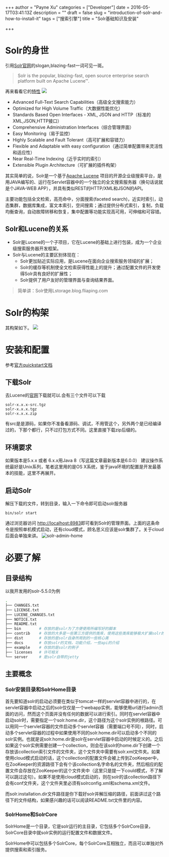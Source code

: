 +++
author = "Payne Xu"
categories = ["Developer"]
date = 2016-05-17T03:41:13Z
description = ""
draft = false
slug = "introduction-of-solr-and-how-to-install-it"
tags = ["搜索引擎"]
title = "Solr基础知识及安装"

+++



# Solr的身世
引用[Solr官网](https://lucene.apache.org/solr/)的slogan,blazing-fast一词可见一斑。
> Solr is the popular, blazing-fast, open source enterprise search platform built on Apache Lucene™.

再来看看它的[特性](https://lucene.apache.org/solr/features.html)
![](https://fliaping-blog.oss-rg-china-mainland.aliyuncs.com/storage/blog/14634817034224.jpg)

<!--more-->

* Advanced Full-Text Search Capabilities（高级全文搜索能力）
* Optimized for High Volume Traffic（大数据性能优化）
* Standards Based Open Interfaces - XML, JSON and HTTP（标准的XML,JSON,HTTP接口）
* Comprehensive Administration Interfaces（综合管理界面）
* Easy Monitoring（易于监控）
* Highly Scalable and Fault Tolerant（高可扩展和容错力）
* Flexible and Adaptable with easy configuration（通过简单配置带来灵活性和适应性）
* Near Real-Time Indexing（近乎实时的索引）
* Extensible Plugin Architecture（可扩展的插件构架）


其实简单的说，Solr是一个基于[Apache Lucene](https://lucene.apache.org) 项目的开源企业级搜索平台，是用JAVA编写的、运行在Servlet容器中的一个独立的全文搜索服务器（换句话说就是个JAVA-WEB APP），并具有类似REST的HTTP/XML和JSON的API。 

主要功能包括全文检索，高亮命中，分面搜索(faceted search)，近实时索引，动态集群，数据库集成，富文本索引，空间搜索；通过提供分布式索引，复制，负载均衡查询，自动故障转移和恢复，集中配置等功能实现高可用，可伸缩和可容错。



## Solr和Lucene的关系

* Solr是Lucene的一个子项目，它在Lucene的基础上进行包装，成为一个企业级搜索服务器开发框架。
* Solr与Lucene的主要区别体现在：
  * Solr更加贴近实际应用，是Lucene在面向企业搜索服务领域的扩展；
  * Solr的缓存等机制使全文检索获得性能上的提升；通过配置文件的开发使得Solr具有良好的扩展性；
  * Solr提供了用户友好的管理界面与查询结果界面。

>简单讲：Solr使用Lstorage.blog.fliaping.com

# Solr的构架
其构架如下。
![](https://o364p1r5a.qnssl.com/blog/14634625950922.jpg)


# 安装和配置
参考[官方quickstart文档](https://lucene.apache.org/solr/quickstart.html)
## 下载Solr
去Lucene的[官网](https://lucene.apache.org)下载就可以.会有三个文件可以下载

```
solr-x.x.x-src.tgz  
solr-x.x.x.tgz
solr-x.x.x.zip
```
有src是是源码，如果你不准备看源码、调试，不用管这个，另外两个是已经编译过的，下那个都行，只不过打包方式不同。这里直接下载zip后缀的。
## 环境要求
如果版本是5.x.x 或者 6.x.x用Java 8（写这篇文章最新版本是6.0.0）
建议操作系统最好是Unix系列，笔者这里用的是OS X系统，鉴于java环境的配置是开发最基本的技能，这里不再展开。
## 启动Solr
解压下载的文件，转到目录，输入一下命令即可启动solr服务器

```bashstorage.blog.fliaping.com
bin/solr start
```
通过浏览器访问 [http://localhost:8983](http://localhost:8983)即可看到Solr的管理界面。上面的这条命令是按照单机模式启动，还有cloud模式，顾名思义应该是solr集群了。关于cloud后面会单独来讲。
![solr-admin-home](https://o364p1r5a.qnssl.com/blog/solr-admin-home.png)


# 必要了解
## 目录结构
以我开发用的solr-5.5.0为例
``` bash
.
├── CHANGES.txt
├── LICENSE.txt
├── LUCENE_CHANGES.txt
├── NOTICE.txt
├── README.txt
├── bin        # 存放的是solr为了方便使用所编写好的脚本
├── contrib    # 存放的大多是一些第三方提供的类库，使用这些类库能够极大扩展solr的功能
├── dist       # 存放的是solr自身所用到的一些核心类
├── docs       # 存放solr的文档，功能介绍，一些api的介绍
├── example    # 存放的是solr的例子
├── licenses   # 许可相关
└── server     # 是solr自带的jetty
```
## 主要概念
### Solr安装目录和SolrHome目录
首先要知道solr的启动必须要在类似于tomcat一样的servlet容器中进行的，在servlet容器中启动之后的solr仅仅是一个webapp实例，能够使用url进行admin页面的访问，然而这个页面并没有任何的数据可以进行索引。同时在servlet容器中启动solr时，需要指定一个solr.home.dir，这个路径为这个solr实例的根路径。可以用同一个servlet容器的文件启动多个servlet容器（需要端口号不同），同时，启动多个servlet容器的过程中如果使用不同的solr.home.dir可以启动多个不同的solr实例。也就是说solr.home.dir是solr在servlet容器中启动的时候定义的。之后如果这个solr实例需要创建一个collection，则会在该solr的home.dir下创建一个存放该collection索引文件的文件夹，这个文件夹中需要有solr.xml文件夹。如果使用cloud模式启动的话，这个collection的配置文件会被上传到ZooKeeper中，在ZooKeeper的资源路径下会有个该collection名字命名的文件夹，然后相应的配置文件会存放在ZooKeeper的这个文件夹中（这里只是提一下could模式，不了解可以跳过这句）。如果不是使用cloud模式启动的，则在solr的该collection路径下会有conf文件夹，这个文件夹里必须有solrconfig.xml和schema.xml文件。

而solr.installation.dir文件路径是你下载好solr并解压缩的路径，前面讲过这个路径下的文件结构，如果感兴趣的话可以阅读README.txt文件里的内容。
### SolrHome和SolrCore

SolrHome是一个目录，它是solr运行的主目录，它包括多个SolrCore目录，SolrCore目录中就solr实例的运行配置文件和数据文件。

SolrHome中可以包括多个SolrCore，每个SolrCore互相独立，而且可以单独对外提供搜索和索引服务。



